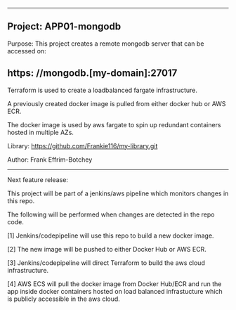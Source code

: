 -----------------------------------------------------------------------------------------------

## Project: APP01-mongodb

Purpose: This project creates a remote mongodb server that can be accessed on:
##  https: //mongodb.[my-domain]:27017

Terraform is used to create a loadbalanced fargate infrastructure.

A previously created docker image is pulled from either docker hub or AWS ECR.

The docker image is used by aws fargate to spin up redundant containers hosted in multiple AZs.

Library: https://github.com/Frankie116/my-library.git

Author:  Frank Effrim-Botchey

-----------------------------------------------------------------------------------------------

Next feature release:

This project will be part of a jenkins/aws pipeline which monitors changes in this repo.

The following will be performed when changes are detected in the repo code.

  [1] Jenkins/codepipeline will use this repo to build a new docker image.
  
  [2] The new image will be pushed to either Docker Hub or AWS ECR.
  
  [3] Jenkins/codepipeline will direct Terraform to build the aws cloud infrastructure.
  
  [4] AWS ECS will pull the docker image from Docker Hub/ECR and run the app inside docker containers hosted on load balanced infrastucture which is publicly accessible in the aws cloud.
